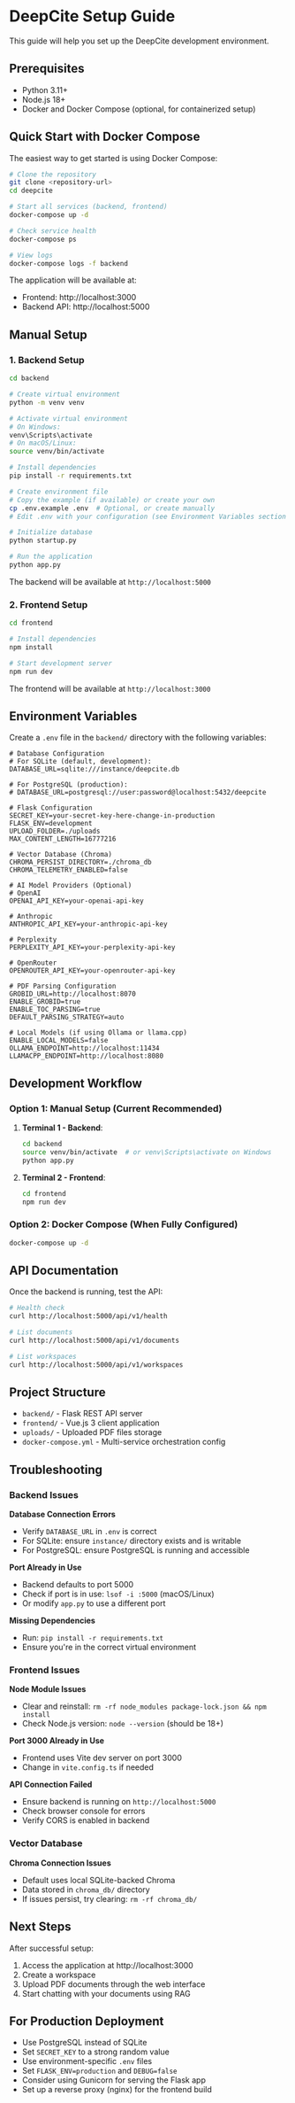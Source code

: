 # DeepCite Setup Guide

This guide will help you set up the DeepCite development environment.

## Prerequisites

- Python 3.11+
- Node.js 18+
- Docker and Docker Compose (optional, for containerized setup)

## Quick Start with Docker Compose

The easiest way to get started is using Docker Compose:

```bash
# Clone the repository
git clone <repository-url>
cd deepcite

# Start all services (backend, frontend)
docker-compose up -d

# Check service health
docker-compose ps

# View logs
docker-compose logs -f backend
```

The application will be available at:
- Frontend: http://localhost:3000
- Backend API: http://localhost:5000

## Manual Setup

### 1. Backend Setup

```bash
cd backend

# Create virtual environment
python -m venv venv

# Activate virtual environment
# On Windows:
venv\Scripts\activate
# On macOS/Linux:
source venv/bin/activate

# Install dependencies
pip install -r requirements.txt

# Create environment file
# Copy the example (if available) or create your own
cp .env.example .env  # Optional, or create manually
# Edit .env with your configuration (see Environment Variables section below)

# Initialize database
python startup.py

# Run the application
python app.py
```

The backend will be available at `http://localhost:5000`

### 2. Frontend Setup

```bash
cd frontend

# Install dependencies
npm install

# Start development server
npm run dev
```

The frontend will be available at `http://localhost:3000`

## Environment Variables

Create a `.env` file in the `backend/` directory with the following variables:

```env
# Database Configuration
# For SQLite (default, development):
DATABASE_URL=sqlite:///instance/deepcite.db

# For PostgreSQL (production):
# DATABASE_URL=postgresql://user:password@localhost:5432/deepcite

# Flask Configuration
SECRET_KEY=your-secret-key-here-change-in-production
FLASK_ENV=development
UPLOAD_FOLDER=./uploads
MAX_CONTENT_LENGTH=16777216

# Vector Database (Chroma)
CHROMA_PERSIST_DIRECTORY=./chroma_db
CHROMA_TELEMETRY_ENABLED=false

# AI Model Providers (Optional)
# OpenAI
OPENAI_API_KEY=your-openai-api-key

# Anthropic
ANTHROPIC_API_KEY=your-anthropic-api-key

# Perplexity
PERPLEXITY_API_KEY=your-perplexity-api-key

# OpenRouter
OPENROUTER_API_KEY=your-openrouter-api-key

# PDF Parsing Configuration
GROBID_URL=http://localhost:8070
ENABLE_GROBID=true
ENABLE_TOC_PARSING=true
DEFAULT_PARSING_STRATEGY=auto

# Local Models (if using Ollama or llama.cpp)
ENABLE_LOCAL_MODELS=false
OLLAMA_ENDPOINT=http://localhost:11434
LLAMACPP_ENDPOINT=http://localhost:8080
```

## Development Workflow

### Option 1: Manual Setup (Current Recommended)
1. **Terminal 1 - Backend**:
   ```bash
   cd backend
   source venv/bin/activate  # or venv\Scripts\activate on Windows
   python app.py
   ```

2. **Terminal 2 - Frontend**:
   ```bash
   cd frontend
   npm run dev
   ```

### Option 2: Docker Compose (When Fully Configured)
```bash
docker-compose up -d
```

## API Documentation

Once the backend is running, test the API:

```bash
# Health check
curl http://localhost:5000/api/v1/health

# List documents
curl http://localhost:5000/api/v1/documents

# List workspaces
curl http://localhost:5000/api/v1/workspaces
```

## Project Structure

- `backend/` - Flask REST API server
- `frontend/` - Vue.js 3 client application
- `uploads/` - Uploaded PDF files storage
- `docker-compose.yml` - Multi-service orchestration config

## Troubleshooting

### Backend Issues

**Database Connection Errors**
- Verify `DATABASE_URL` in `.env` is correct
- For SQLite: ensure `instance/` directory exists and is writable
- For PostgreSQL: ensure PostgreSQL is running and accessible

**Port Already in Use**
- Backend defaults to port 5000
- Check if port is in use: `lsof -i :5000` (macOS/Linux)
- Or modify `app.py` to use a different port

**Missing Dependencies**
- Run: `pip install -r requirements.txt`
- Ensure you're in the correct virtual environment

### Frontend Issues

**Node Module Issues**
- Clear and reinstall: `rm -rf node_modules package-lock.json && npm install`
- Check Node.js version: `node --version` (should be 18+)

**Port 3000 Already in Use**
- Frontend uses Vite dev server on port 3000
- Change in `vite.config.ts` if needed

**API Connection Failed**
- Ensure backend is running on `http://localhost:5000`
- Check browser console for errors
- Verify CORS is enabled in backend

### Vector Database

**Chroma Connection Issues**
- Default uses local SQLite-backed Chroma
- Data stored in `chroma_db/` directory
- If issues persist, try clearing: `rm -rf chroma_db/`

## Next Steps

After successful setup:
1. Access the application at http://localhost:3000
2. Create a workspace
3. Upload PDF documents through the web interface
4. Start chatting with your documents using RAG

## For Production Deployment

- Use PostgreSQL instead of SQLite
- Set `SECRET_KEY` to a strong random value
- Use environment-specific `.env` files
- Set `FLASK_ENV=production` and `DEBUG=false`
- Consider using Gunicorn for serving the Flask app
- Set up a reverse proxy (nginx) for the frontend build